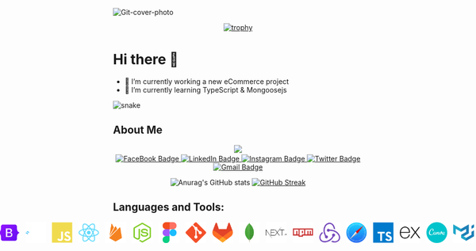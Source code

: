 ![Git-cover-photo](https://user-images.githubusercontent.com/69506872/235586073-49137443-dd12-4b1d-9c78-35689c7527e9.jpg)

<div id="header" align="center">
  
[![trophy](https://github-profile-trophy.vercel.app/?username=rajibrt&column=7&margin-w=15&margin-h=15)](https://github.com/rajibrt/github-profile-trophy)
  
</div>

# Hi there 👋

- 🔭 I’m currently working a new eCommerce project
- 🌱 I’m currently learning TypeScript & Mongoosejs

![snake](https://user-images.githubusercontent.com/69506872/235589295-fb104a1d-f339-4a11-818c-c85ae41cb11b.svg)

## About Me

<div id="header" align="center">
  <img src="https://media.giphy.com/media/M9gbBd9nbDrOTu1Mqx/giphy.gif" width="100"/>
</div>

<div align="center" id="badges">
  <a href="https://www.facebook.com/rajibrt">
    <img src="https://img.shields.io/badge/Facebook-1877F2?style=for-the-badge&amp;logo=facebook&amp;logoColor=white" alt="FaceBook Badge"/>  </a>
  <a href="https://www.linkedin.com/in/rajibrt">
    <img src="https://img.shields.io/badge/LinkedIn-blue?style=for-the-badge&logo=linkedin&logoColor=white" alt="LinkedIn Badge"/>
  </a>
    <a href="https://www.instagram.com/rajibrt">
    <img src="https://img.shields.io/badge/Instagram-E4405F?style=for-the-badge&amp;logo=instagram&amp;logoColor=white" alt="Instagram Badge"/>
  </a>
  <a href="https://twitter.com/rajibrt">
    <img src="https://img.shields.io/badge/Twitter-1DA1F2?style=for-the-badge&amp;logo=twitter&amp;logoColor=white" alt="Twitter Badge"/>
  </a>  
    <a href="mailto:rajibrt@gmail.com">
    <img src="https://img.shields.io/badge/Gmail-D14836?style=for-the-badge&amp;logo=gmail&amp;logoColor=white" alt="Gmail Badge"/>
  </a>
</div>

<div align="center">

  ![Anurag's GitHub stats](https://github-readme-stats.vercel.app/api?username=rajibrt&show_icons&card_width=444=true&theme=radical)
[![GitHub Streak](https://streak-stats.demolab.com?user=rajibrt&theme=transparent&card_width=380)](https://git.io/streak-stats)
  
 </div>

## Languages and Tools:

<div align="center" style="display: flex; justify-content: center; gap: 4px; ">
    <img src="https://github.com/devicons/devicon/blob/master/icons/vscode/vscode-original.svg" title="Java" alt="Java" width="42" height="42"/>&nbsp;
    <img src="https://github.com/devicons/devicon/blob/master/icons/html5/html5-original.svg" title="React" alt="React" width="42" height="42"/>&nbsp;
    <img src="https://github.com/devicons/devicon/blob/master/icons/css3/css3-original.svg" title="Spring" alt="Spring" width="42" height="42"/>&nbsp;
    <img src="https://github.com/devicons/devicon/blob/master/icons/bootstrap/bootstrap-original.svg" title="Spring" alt="Spring" width="42" height="42"/>&nbsp;
    <img src="https://github.com/devicons/devicon/blob/master/icons/tailwindcss/tailwindcss-original-wordmark.svg" title="Spring" alt="Spring" width="42" height="42"/>&nbsp;
    <img src="https://github.com/devicons/devicon/blob/master/icons/javascript/javascript-plain.svg" title="Spring" alt="Spring" width="42" height="42"/>&nbsp;
    <img src="https://github.com/devicons/devicon/blob/master/icons/react/react-original.svg" title="Spring" alt="Spring" width="42" height="42"/>&nbsp;
    <img src="https://github.com/devicons/devicon/blob/master/icons/firebase/firebase-plain.svg" title="Spring" alt="Spring" width="42" height="42"/>&nbsp;
    <img src="https://github.com/devicons/devicon/blob/master/icons/nodejs/nodejs-original.svg" title="Spring" alt="Spring" width="42" height="42"/>&nbsp;
    <img src="https://github.com/devicons/devicon/blob/master/icons/figma/figma-original.svg" title="Spring" alt="Spring" width="42" height="42"/>&nbsp;
    <img src="https://github.com/devicons/devicon/blob/master/icons/git/git-original.svg" title="Spring" alt="Spring" width="42" height="42"/>&nbsp;
    <img src="https://github.com/devicons/devicon/blob/master/icons/gitlab/gitlab-original.svg" title="Spring" alt="Spring" width="42" height="42"/>&nbsp;
    <img src="https://github.com/devicons/devicon/blob/master/icons/mongodb/mongodb-original.svg" title="Spring" alt="Spring" width="42" height="42"/>&nbsp;
    <img src="https://github.com/devicons/devicon/blob/master/icons/nextjs/nextjs-original-wordmark.svg" title="Spring" alt="Spring" width="42" height="42"/>&nbsp;
    <img src="https://github.com/devicons/devicon/blob/master/icons/npm/npm-original-wordmark.svg" title="Spring" alt="Spring" width="42" height="42"/>&nbsp;
    <img src="https://github.com/devicons/devicon/blob/master/icons/redux/redux-original.svg" title="Spring" alt="Spring" width="42" height="42"/>&nbsp;
    <img src="https://github.com/devicons/devicon/blob/master/icons/safari/safari-original.svg" title="Spring" alt="Spring" width="42" height="42"/>&nbsp;
    <img src="https://github.com/devicons/devicon/blob/master/icons/typescript/typescript-original.svg" title="Spring" alt="Spring" width="42" height="42"/>&nbsp;
    <img src="https://github.com/devicons/devicon/blob/master/icons/express/express-original.svg" title="Spring" alt="Spring" width="42" height="42"/>&nbsp;
    <img src="https://github.com/devicons/devicon/blob/master/icons/canva/canva-original.svg" title="Spring" alt="Spring" width="42" height="42"/>&nbsp;
    <img src="https://github.com/devicons/devicon/blob/master/icons/materialui/materialui-original.svg" title="Spring" alt="Spring" width="42" height="42"/>&nbsp;
    <img src="https://github.com/devicons/devicon/blob/master/icons/photoshop/photoshop-plain.svg" title="Spring" alt="Spring" width="42" height="42"/>&nbsp;
    <img src="https://github.com/devicons/devicon/blob/master/icons/illustrator/illustrator-plain.svg" title="Spring" alt="Spring" width="42" height="42"/>&nbsp;
    <img src="https://github.com/devicons/devicon/blob/master/icons/premierepro/premierepro-original.svg" title="Spring" alt="Spring" width="42" height="42"/>&nbsp;
  </div>

<!--
**rajibrt/rajibrt** is a ✨ _special_ ✨ repository because its `README.md` (this file) appears on your GitHub profile.

Here are some ideas to get you started:

- 🔭 I’m currently working on ...
- 🌱 I’m currently learning ...
- 👯 I’m looking to collaborate on ...
- 🤔 I’m looking for help with ...
- 💬 Ask me about ...
- 📫 How to reach me: ...
- 😄 Pronouns: ...
- ⚡ Fun fact: ...
-->
